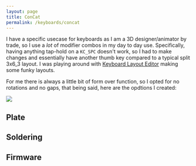 ```yaml
---
layout: page
title: ConCat
permalink: /keyboards/concat
---
```


I have a specific usecase for keyboards as I am a 3D designer/animator by trade, so I use a _lot_ of modifier combos in my day to day use. Specifically, having anything tap-hold on a `KC_SPC` doesn't work, so I had to make changes and essentially have another thumb key compared to a typical split 3x6_3 layout.
I was playing around with [Keyboard Layout Editor](https://www.keyboard-layout-editor.com) making some funky layouts.

For me there is always a little bit of form over function, so I opted for no rotations and no gaps, that being said, here are the opdtions I created:

![]({{site.baseurl}}/assets/img/keeba/ConCat_Options.png)

## Plate


## Soldering


## Firmware


